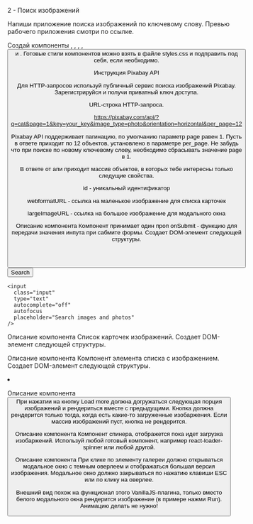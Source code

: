 2 - Поиск изображений

Напиши приложение поиска изображений по ключевому слову. Превью рабочего
приложения смотри по ссылке.

Создай компоненты <Searchbar>, <ImageGallery>, <ImageGalleryItem>, <Loader>,
<Button> и <Modal>. Готовые стили компонентов можно взять в файле styles.css и
подправить под себя, если необходимо.

Инструкция Pixabay API

Для HTTP-запросов используй публичный сервис поиска изображений Pixabay.
Зарегистрируйся и получи приватный ключ доступа.

URL-строка HTTP-запроса.

https://pixabay.com/api/?q=cat&page=1&key=your_key&image_type=photo&orientation=horizontal&per_page=12

Pixabay API поддерживает пагинацию, по умолчанию параметр page равен 1. Пусть в
ответе приходит по 12 объектов, установлено в параметре per_page. Не забудь что
при поиске по новому ключевому слову, необходимо сбрасывать значение page в 1.

В ответе от апи приходит массив объектов, в которых тебе интересны только
следущие свойства.

id - уникальный идентификатор

webformatURL - ссылка на маленькое изображение для списка карточек

largeImageURL - ссылка на большое изображение для модального окна

Описание компонента <Searchbar> Компонент принимает один проп onSubmit - функцию
для передачи значения инпута при сабмите формы. Создает DOM-элемент следующей
структуры.

<header class="searchbar">
  <form class="form">
    <button type="submit" class="button">
      <span class="button-label">Search</span>
    </button>

    <input
      class="input"
      type="text"
      autocomplete="off"
      autofocus
      placeholder="Search images and photos"
    />

  </form>
</header>

Описание компонента <ImageGallery> Список карточек изображений. Создает
DOM-элемент следующей структуры.

<ul class="gallery">
  <!-- Набор <li> с изображениями -->
</ul>

Описание компонента <ImageGalleryItem> Компонент элемента списка с изображением.
Создает DOM-элемент следующей структуры.

<li class="gallery-item">
  <img src="" alt="" />
</li>

Описание компонента <Button> При нажатии на кнопку Load more должна догружаться
следующая порция изображений и рендериться вместе с предыдущими. Кнопка должна
рендерится только тогда, когда есть какие-то загруженные изобаржения. Если
массив изображений пуст, кнопка не рендерится.

Описание компонента <Loader> Компонент спинера, отображется пока идет загрузка
изобаржений. Используй любой готовый компонент, например react-loader-spinner
или любой другой.

Описание компонента <Modal> При клике по элементу галереи должно открываться
модальное окно с темным оверлеем и отображаться большая версия изображения.
Модальное окно должно закрываться по нажатию клавиши ESC или по клику на
оверлее.

Внешний вид похож на функционал этого VanillaJS-плагина, только вместо белого
модального окна рендерится изображение (в примере нажми Run). Анимацию делать не
нужно!

<div class="overlay">
  <div class="modal">
    <img src="" alt="" />
  </div>
</div>
